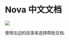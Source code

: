 # Nova 中文文档

![](https://p1.meituan.net/dpplatform/971a0b1265a60b73ffeafd2cef108525563255.png)

使用左边的目录来选择帮助文档.